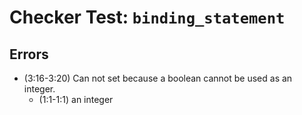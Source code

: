 # Checker Test: `binding_statement`

## Errors
- (3:16-3:20) Can not set because a boolean cannot be used as an integer.
  - (1:1-1:1) an integer
